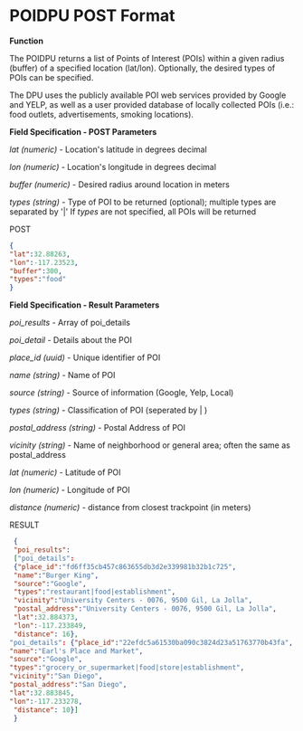 # POIDPU POST Format

**Function**

The POIDPU returns a list of Points of Interest (POIs) within a given radius (buffer) of a specified location (lat/lon).  Optionally, the desired types of POIs can be specified.

The DPU uses the publicly available POI web services provided by Google and YELP,
as well as a user provided database of locally collected POIs (i.e.: food outlets, advertisements,  smoking locations).   

**Field Specification - POST Parameters**

*lat (numeric)* - Location's latitude in degrees decimal

*lon (numeric)* - Location's longitude in degrees decimal

*buffer (numeric)* - Desired radius around location in meters

*types (string)* - Type of POI to be returned (optional);  multiple types are separated by '|'  If *types* are not specified, all POIs will be returned

POST
```json
{
"lat":32.88263,
"lon":-117.23523,
"buffer":300,
"types":"food"
}
```

**Field Specification - Result Parameters**

*poi_results* - Array of poi_details

*poi_detail* - Details about the POI

*place_id (uuid)* - Unique identifier of POI

*name (string)* - Name of POI

*source (string)* - Source of information (Google, Yelp, Local)

*types (string)* - Classification of POI (seperated by | )

*postal_address (string)* - Postal Address of POI

*vicinity (string)* - Name of neighborhood or general area; often the same as postal_address

*lat (numeric)* - Latitude of POI

*lon (numeric)* - Longitude of POI

*distance (numeric)* - distance from closest trackpoint (in meters)

RESULT
```json
 {
 "poi_results":
 ["poi_details":
 {"place_id":"fd6ff35cb457c863655db3d2e339981b32b1c725",
 "name":"Burger King",
 "source":"Google",
 "types":"restaurant|food|establishment",
 "vicinity":"University Centers - 0076, 9500 Gil, La Jolla",
 "postal_address":"University Centers - 0076, 9500 Gil, La Jolla",
 "lat":32.884373,
 "lon":-117.233849,
 "distance": 16},
"poi_details": {"place_id":"22efdc5a61530ba090c3824d23a51763770b43fa",
"name":"Earl's Place and Market",
"source":"Google",
"types":"grocery_or_supermarket|food|store|establishment",
"vicinity":"San Diego",
"postal_address":"San Diego",
"lat":32.883845,
"lon":-117.233278,
 "distance": 10}]
 }
```

